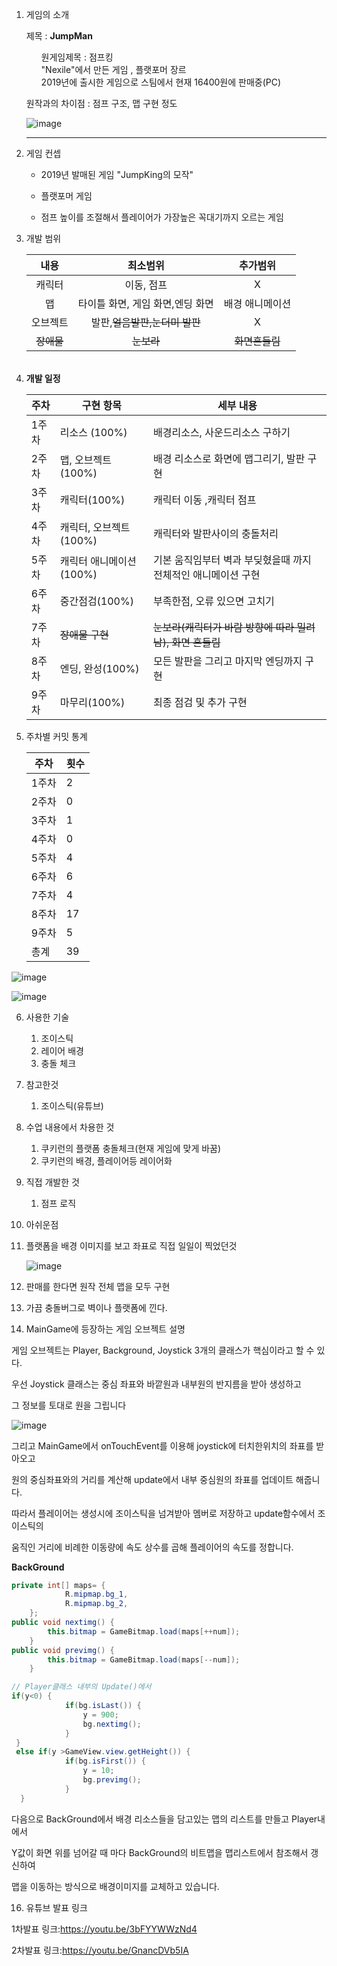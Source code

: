 1. 게임의 소개

   제목 : <strong>JumpMan</strong>

   <ul>원게임제목 : 점프킹</ul>
   <ul>"Nexile"에서 만든 게임 , 플랫포머 장르</ul>
   <ul>2019년에 출시한 게임으로 스팀에서 현재 16400원에 판매중(PC)</ul>

   원작과의 차이점 : 점프 구조,  맵 구현 정도

   ![image](https://user-images.githubusercontent.com/65538479/113096456-29a9a000-9230-11eb-81a2-b501a9789829.png)

   

   ------

2. 게임 컨셉

   + 2019년 발매된 게임 "JumpKing의 모작"

   + 플랫포머 게임

   + 점프 높이를 조절해서 플레이어가 가장높은 꼭대기까지 오르는 게임

     

3. 개발 범위

   |    내용    |             최소범위             |    추가범위     |
   | :--------: | :------------------------------: | :-------------: |
   |   캐릭터   |            이동, 점프            |        X        |
   |     맵     | 타이틀 화면, 게임 화면,엔딩 화면 | 배경 애니메이션 |
   |  오브젝트  |  발판,~~얼음발판,눈더미 발판~~   |        X        |
   | ~~장애물~~ |            ~~눈보라~~            | ~~화면흔들림~~  |

   ######  

5. **개발 일정**

   | 주차  | 구현 항목                                              | 세부 내용                                                    |
   | ----- | ------------------------------------------------------ | ------------------------------------------------------------ |
   | 1주차 | 리소스 (100%)                                          | 배경리소스, 사운드리소스 구하기                              |
   | 2주차 | 맵, 오브젝트(100%)                                     | 배경 리소스로 화면에 맵그리기, 발판 구현                     |
   | 3주차 | 캐릭터(100%)                                           | 캐릭터 이동 ,캐릭터 점프                                     |
   | 4주차 | 캐릭터, 오브젝트(100%)  | 캐릭터와 발판사이의 충돌처리                                 |
   | 5주차 | 캐릭터 애니메이션(100%) | 기본 움직임부터 벽과 부딪혔을때 까지 전체적인 애니메이션 구현 |
   | 6주차 | 중간점검(100%)         | 부족한점, 오류 있으면 고치기                                 |
   | 7주차 | ~~장애물 구현~~                                        | ~~눈보라(캐릭터가 바람 방향에 따라 밀려남), 화면 흔들림~~    |
   | 8주차 | 엔딩, 완성(100%)       | 모든 발판을 그리고 마지막 엔딩까지 구현                      |
   | 9주차 | 마무리(100%)            | 최종 점검 및 추가 구현                                       |

   

   

6. 주차별 커밋 통계

   | 주차  | 횟수 |
   | --- | --- |
   | 1주차 |  2   |
   | 2주차 |  0   |
   | 3주차 |  1   |
   | 4주차 |  0   |
   | 5주차 |  4   |
   | 6주차 | 6    |
   | 7주차 | 4    |
   | 8주차 | 17 |
   | 9주차 | 5 |
   | 총계 | 39   |



![image](https://user-images.githubusercontent.com/70964651/120974523-32c46980-c7ab-11eb-804a-a457521c5f52.png)

![image](https://user-images.githubusercontent.com/70964651/120975288-01986900-c7ac-11eb-8b14-032152cd86e5.png)

6. 사용한 기술
   
   1. 조이스틱
   2. 레이어 배경
   3. 충돌 체크
   
7. 참고한것

   1. 조이스틱(유튜브)

8. 수업 내용에서 차용한 것
   1. 쿠키런의 플랫폼 충돌체크(현재 게임에 맞게 바꿈)
   2. 쿠키런의 배경, 플레이어등 레이어화

9. 직접 개발한 것

   1. 점프 로직

10. 아쉬운점

   1. 플랫폼을 배경 이미지를 보고 좌표로 직접 일일이 찍었던것

      ![image](https://user-images.githubusercontent.com/70964651/120980755-e3ce0280-c7b1-11eb-8fae-c8608c9c2b09.png)

   2. 판매를 한다면 원작 전체 맵을 모두 구현

   3. 가끔 충돌버그로 벽이나 플랫폼에 낀다.

11. MainGame에 등장하는 게임 오브젝트 설명

   게임 오브젝트는 Player, Background, Joystick 3개의 클래스가 핵심이라고 할 수 있다.

   우선 Joystick 클래스는 중심 좌표와 바깥원과 내부원의 반지름을 받아 생성하고

   그 정보를 토대로 원을 그립니다

   ![image](https://user-images.githubusercontent.com/65538479/118348694-09873380-b587-11eb-8796-fb5545f3859d.png)

   그리고 MainGame에서 onTouchEvent를 이용해 joystick에 터치한위치의 좌표를 받아오고

   원의 중심좌표와의 거리를 계산해 update에서 내부 중심원의 좌표를 업데이트 해줍니다.

   따라서 플레이어는 생성시에 조이스틱을 넘겨받아 멤버로 저장하고 update함수에서 조이스틱의

   움직인 거리에 비례한 이동량에 속도 상수를 곱해 플레이어의 속도를 정합니다.

   

   

   **BackGround**

   ```java
   private int[] maps= {
               R.mipmap.bg_1,
               R.mipmap.bg_2,
       };
   public void nextimg() {
           this.bitmap = GameBitmap.load(maps[++num]);
       }
   public void previmg() {
           this.bitmap = GameBitmap.load(maps[--num]);
       }
   ```

   ```java
   // Player클래스 내부의 Update()에서
   if(y<0) {
               if(bg.isLast()) {
                   y = 900;
                   bg.nextimg();
               }
    }
    else if(y >GameView.view.getHeight()) {
               if(bg.isFirst()) {
                   y = 10;
                   bg.previmg();
               }
     }
   ```

   다음으로 BackGround에서 배경 리소스들을 담고있는 맵의 리스트를 만들고 Player내에서

   Y값이 화면 위를 넘어갈 때 마다 BackGround의 비트맵을 맵리스트에서 참조해서 갱신하여

   맵을 이동하는 방식으로 배경이미지를 교체하고 있습니다.

   

16. 유튜브 발표 링크

   1차발표 링크:https://youtu.be/3bFYYWWzNd4

   2차발표 링크:https://youtu.be/GnancDVb5IA

   

   

